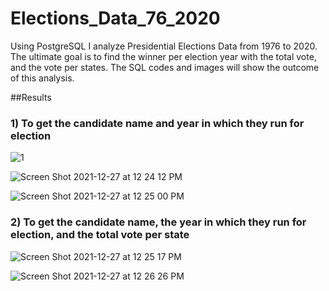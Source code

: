 # Elections_Data_76_2020
Using PostgreSQL I analyze Presidential Elections Data from 1976 to 2020. The ultimate goal is to find the winner per election year with the total vote, and the vote per states. The SQL codes and images will show the outcome of this analysis.

##Results

### 1) To get the candidate name and year in which they run for election
![1](https://user-images.githubusercontent.com/78506782/147494855-c466340c-4ce6-46b7-97b3-0ad93d33834a.png)

![Screen Shot 2021-12-27 at 12 24 12 PM](https://user-images.githubusercontent.com/78506782/147494869-2615787f-9c54-4750-88cd-647896a6f2da.png)

![Screen Shot 2021-12-27 at 12 25 00 PM](https://user-images.githubusercontent.com/78506782/147494956-95ec2ce9-cb7b-4b63-b671-8b09116d6698.png)

### 2) To get the candidate name, the year in which they run for election, and the total vote per state

![Screen Shot 2021-12-27 at 12 25 17 PM](https://user-images.githubusercontent.com/78506782/147495051-4bc86b2f-5a85-4111-a8c7-2472073daab1.png)

![Screen Shot 2021-12-27 at 12 26 26 PM](https://user-images.githubusercontent.com/78506782/147495059-ad5072a3-23ad-4658-87c0-e855d88b1998.png)
